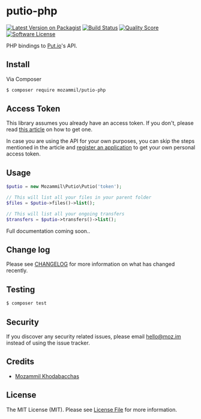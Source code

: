 # putio-php

[![Latest Version on Packagist](https://img.shields.io/packagist/v/Mozammil/putio-php.svg?style=flat-square)](https://packagist.org/packages/mozammil/putio-php)
[![Build Status](https://img.shields.io/travis/com/mozammil/putio-php.svg?style=flat-square)](https://travis-ci.org/mozammil/putio-php)
[![Quality Score](https://img.shields.io/scrutinizer/g/mozammil/putio-php.svg?style=flat-square)](https://scrutinizer-ci.com/g/mozammil/putio-php)
[![Software License](https://img.shields.io/badge/license-MIT-brightgreen.svg?style=flat-square)](LICENSE.md)


PHP bindings to [Put.io](https://put.io)'s API.

## Install

Via Composer

``` bash
$ composer require mozammil/putio-php
```

## Access Token

This library assumes you already have an access token. If you don't, please read [this article](https://api.put.io/v2/docs/gettingstarted.html#authentication-and-access) on how to get one.

In case you are using the API for your own purposes, you can skip the steps mentioned in the article and [register an application](https://app.put.io/settings/account/oauth/apps/new) to get your own personal access token.

## Usage

``` php
$putio = new Mozammil\Putio\Putio('token');

// This will list all your files in your parent folder
$files = $putio->files()->list();

// This will list all your ongoing transfers
$transfers = $putio->transfers()->list();
```
Full documentation coming soon..

## Change log

Please see [CHANGELOG](CHANGELOG.md) for more information on what has changed recently.

## Testing

``` bash
$ composer test
```

## Security

If you discover any security related issues, please email [hello@moz.im](mailto:hello@moz.im) instead of using the issue tracker.

## Credits

- [Mozammil Khodabacchas](https://twitter.com/mozammil_k)

## License

The MIT License (MIT). Please see [License File](LICENSE.md) for more information.